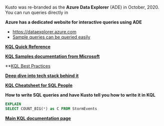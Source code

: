 Kusto was re-branded as the **Azure Data Explorer** (ADE) in October, 2020. You can run queries directly in 

**Azure has a dedicated website for interactive queries using ADE**
- https://dataexplorer.azure.com
- [Sample queries can be queried easily](https://dataexplorer.azure.com/clusters/help/databases/Samples?query=H4sIAAAAAAAAAwsuyS/KdS1LzSspVuDlqlEoz0gtSlUILkksKgnJzE1VsLNVSEksSS0BsjWMDAzMdQ0NdQ0MNRUS81KQVNmgKzICKUIxryRVwdZWQcnNxz/I08VRSQFsW3J+aV6JAgAwMx4+hAAAAA==)

**[KQL Quick Reference](https://docs.microsoft.com/en-us/azure/data-explorer/kql-quick-reference)**

**[KQL Samples documentation from Microsoft](https://docs.microsoft.com/en-us/azure/data-explorer/kusto/query/samples)**

**[KQL Best Practices](https://docs.microsoft.com/en-us/azure/data-explorer/kusto/query/best-practices)

**[Deep dive into tech stack behind it](https://xhinker.medium.com/understand-kusto-inside-out-and-why-kusto-is-so-fast-54697e6648d7)**

**[KQL Cheatsheet for SQL People](https://docs.microsoft.com/en-us/azure/data-explorer/kusto/query/sqlcheatsheet)**

**How to write SQL queries and have Kusto tell you how to write it in KQL**

```sql
EXPLAIN 
SELECT COUNT_BIG(*) as C FROM StormEvents
```

**[Main KQL documentation page](https://docs.microsoft.com/en-us/azure/data-explorer/kusto/query/)**

